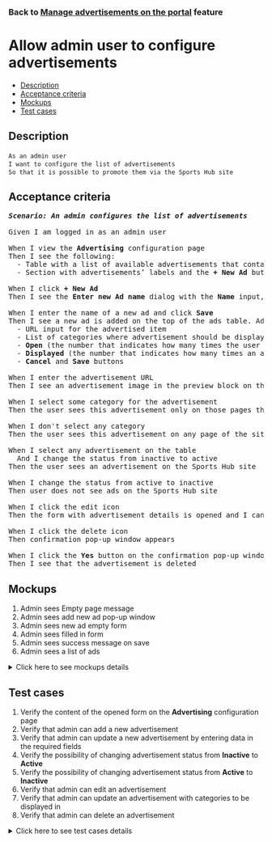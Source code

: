### Back to [Manage advertisements on the portal](../../) feature

# Allow admin user to configure advertisements

- [Description](#description)
- [Acceptance criteria](#acceptance-criteria)
- [Mockups](#mockups)
- [Test cases](#test-cases)

## Description

    As an admin user
    I want to configure the list of advertisements
    So that it is possible to promote them via the Sports Hub site

## Acceptance criteria

<pre>
<b><i>Scenario: An admin configures the list of advertisements</i></b>

Given I am logged in as an admin user

When I view the <b>Advertising</b> configuration page
Then I see the following:
  - Table with a list of available advertisements that contains ads name, status, and actions
  - Section with advertisements’ labels and the <b>+ New Ad</b> button in the header section

When I click <b>+ New Ad</b>
Then I see the <b>Enter new Ad name</b> dialog with the <b>Name</b> input, and the <b>Cancel</b> and <b>Save</b> buttons

When I enter the name of a new ad and click <b>Save</b>
Then I see a new ad is added on the top of the ads table. Ad’s preview block is displayed on the right side of the page with a date of Ad’s creation and the configuration page which contains:
  - URL input for the advertised item
  - List of categories where advertisement should be displayed (Note: advertisement category is optional. If no category is selected, then advertisement can be shown on any page of the site)
  - <b>Open</b> (the number that indicates how many times the user selected the advertised item, the default value for new advertisement is 0)
  - <b>Displayed</b> (the number that indicates how many times an advertisement is displayed on the site, the default value for the new advertisement is 0)
  - <b>Cancel</b> and <b>Save</b> buttons

When I enter the advertisement URL
Then I see an advertisement image in the preview block on the right side of the page

When I select some category for the advertisement
Then the user sees this advertisement only on those pages that are related to a specified category

When I don't select any category
Then the user sees this advertisement on any page of the site

When I select any advertisement on the table
  And I change the status from inactive to active
Then the user sees an advertisement on the Sports Hub site

When I change the status from active to inactive
Then user does not see ads on the Sports Hub site

When I click the edit icon
Then the form with advertisement details is opened and I can edit the advertisement

When I click the delete icon
Then confirmation pop-up window appears

When I click the <b>Yes</b> button on the confirmation pop-up window
Then I see that the advertisement is deleted
</pre>

## Mockups

1. Admin sees Empty page message
2. Admin sees add new ad pop-up window
3. Admin sees new ad empty form
4. Admin sees filled in form
5. Admin sees success message on save
6. Admin sees a list of ads

<details>
  <summary>Click here to see mockups details</summary>

**1. Admin sees Empty page message:**

![Admin sees Empty page message](/products/sport_news_portal/web_application_features/manage_ads/images/no_ads_added.png)

**2. Admin sees add new ad pop-up window:**

![Admin sees add new ad pop-up window](/products/sport_news_portal/web_application_features/manage_ads/images/add_new_ads_popup.png)

**3. Admin sees new ad empty form**

![Admin sees new ad empty form](/products/sport_news_portal/web_application_features/manage_ads/images/add_new_ads.png)

**4. Admin sees filled in form**

![Admin sees filled in form](/products/sport_news_portal/web_application_features/manage_ads/images/add_new_ads_filled_in_form.png)

**5. Admin sees success message on save**

![Admin sees success message on save](/products/sport_news_portal/web_application_features/manage_ads/images/ads_is_saved_popup.png)

**6. Admin sees a list of ads**

![Admin sees a list of ads](/products/sport_news_portal/web_application_features/manage_ads/images/ads_list.png)

</details>

## Test cases

1. Verify the content of the opened form on the <b>Advertising</b> configuration page
2. Verify that admin can add a new advertisement
3. Verify that admin can update a new advertisement by entering data in the required fields
4. Verify the possibility of changing advertisement status from <b>Inactive</b> to <b>Active</b>
5. Verify the possibility of changing advertisement status from <b>Active</b> to <b>Inactive</b>
6. Verify that admin can edit an advertisement
7. Verify that admin can update an advertisement with categories to be displayed in
8. Verify that admin can delete an advertisement

<details>
  <summary>Click here to see test cases details</summary>

### **#1. Verify the content of the opened form on the Advertising configuration page**

|Preconditions|Steps|Expected result
--------------|-----|----------
|- Log in with admin account</br>- Go to the <b>Advertising</b> configuration page|1) Examine the content of the page|1) Table with a list of opened advertisements with the following column names: Ad Name, Status, Actions, an expandable section with URL, Category, Opened, and Displayed is present|

### **#2. Verify that admin can add a new advertisement**

|Preconditions|Steps|Expected result
--------------|-----|----------
|- Log in with admin account</br>- Go to the <b>Advertising</b> configuration page|1) Click the <b>+ New Ad</b> button</br>2) Enter an advertisement name</br>3) Click <b>Add</b>|1) Pop-up window to enter advertisement name appears</br>3) The new advertisement is displayed at the top of the advertisements table with the <b>Inactive</b> status and opened empty boxes that need to be entered with data|

### **#3. Verify that admin can update a new advertisement by entering data in the required fields**

|Preconditions|Steps|Expected result
--------------|-----|----------
|- Log in with admin account</br>- Go to the <b>Advertising</b> configuration page</br>- There is some advertisement added|1) Open already created advertisement</br>2) In the <b>URL</b> input, enter a URL</br>3) Click <b>Save</b>|3) The advertisement is updated with the new URL|

### **#4. Verify the possibility of changing advertisement status from Inactive to Active**

|Preconditions|Steps|Expected result
--------------|-----|----------
|- Log in with admin account</br>- Go to the <b>Advertising</b> configuration page</br>- There is some inactive advertisement|1) Click the <b>Inactive</b> toggle|1) The toggle changes to <b>Active</b>. Users can see advertisements on the site|

### **#5. Verify the possibility of changing advertisement status from Active to Inactive**

|Preconditions|Steps|Expected result
--------------|-----|----------
|- Log in with admin account</br>- Go to the <b>Advertising</b> configuration page</br>- There is some active advertisement|1) Click the <b>Active</b> toggle|1) The toggle changes to <b>Inactive</b>. Users can’t see advertisements on the site|

### **#6. Verify that admin can edit an advertisement**

|Preconditions|Steps|Expected result
--------------|-----|----------
|- Log in with admin account</br>- Go to the <b>Advertising</b> configuration page</br>- There is some advertisement|1) Select an advertisement from the list, and then click the edit icon</br>2) Update the URL and picture</br>3) Click <b>Save</b>|3) The advertisement is updated with the new data|

### **#7. Verify that admin can update an advertisement with categories to be displayed in**

|Preconditions|Steps|Expected result
--------------|-----|----------
|- Log in with admin account</br>- Go to the <b>Advertising</b> configuration page</br>- There is some advertisement|1) Select some categories by selecting checkboxes|1) The user sees the advertisement only on pages with the selected categories|

### **#8. Verify that admin can delete an advertisement**

|Preconditions|Steps|Expected result
--------------|-----|----------
|- Log in with admin account</br>- Go to the <b>Advertising</b> configuration page</br>- There is some advertisement|1) Select an advertisement from the list, and then click the delete icon</br>2) Click the <b>Yes</b> button on the confirmation pop-up window|1) The confirmation pop-up window appears</br>2) The advertisement is deleted|
</details>
